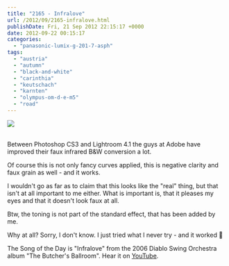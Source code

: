 ```yaml
---
title: "2165 - Infralove"
url: /2012/09/2165-infralove.html
publishDate: Fri, 21 Sep 2012 22:15:17 +0000
date: 2012-09-22 00:15:17
categories: 
  - "panasonic-lumix-g-201-7-asph"
tags: 
  - "austria"
  - "autumn"
  - "black-and-white"
  - "carinthia"
  - "keutschach"
  - "karnten"
  - "olympus-om-d-e-m5"
  - "road"
---
```

<div class="container">
<div class="center"><a target="_blank" href="https://d25zfm9zpd7gm5.cloudfront.net/1200x1200/2012/20120921_172749_lr.jpg"><img src="https://d25zfm9zpd7gm5.cloudfront.net/0600x0600/2012/20120921_172749_lr.jpg" /></a></div>
</div>
<br />

Between Photoshop CS3 and Lightroom 4.1 the guys at Adobe have improved their faux infrared B&amp;W conversion a lot. 

Of course this is not only fancy curves applied, this is negative clarity and faux grain as well - and it works.

<a target="_blank" href="https://d25zfm9zpd7gm5.cloudfront.net/1200x1200/2012/20120921_172749_lr_plain.jpg"><img style="margin: 0pt 10px 0pt 0px; float: left;" src="https://d25zfm9zpd7gm5.cloudfront.net/0150x0150/2012/20120921_172749_lr_plain.jpg" alt="" border="0" /></a> I wouldn't go as far as to claim that this looks like the "real" thing, but that isn't at all important to me either. What is important is, that it pleases my eyes and that it doesn't look faux at all. 

 Btw, the toning is not part of the standard effect, that has been added by me.

Why at all? Sorry, I don't know. I just tried what I never try - and it worked 🙂

The Song of the Day is "Infralove" from the 2006 Diablo Swing Orchestra album "The Butcher's Ballroom". Hear it on <a href="http://www.youtube.com/watch?v=No230vTfJOE" target="_blank">YouTube</a>.

